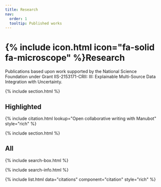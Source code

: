 ```yaml
---
title: Research
nav:
  order: 1
  tooltip: Published works
---
```


# {% include icon.html icon="fa-solid fa-microscope" %}Research

Publications based upon work supported by the National Science Foundation under Grant IIS-2153171-CRII: III: Explainable Multi-Source Data Integration with Uncertainty.

{% include section.html %}

## Highlighted

{% include citation.html lookup="Open collaborative writing with Manubot" style="rich" %}

{% include section.html %}

## All

{% include search-box.html %}

{% include search-info.html %}

{% include list.html data="citations" component="citation" style="rich" %}
